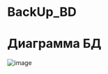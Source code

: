 # BackUp_BD
# Диаграмма БД
![image](https://user-images.githubusercontent.com/86298391/160073115-6f7f886c-1c43-4cfd-9180-241d77e91705.png)
